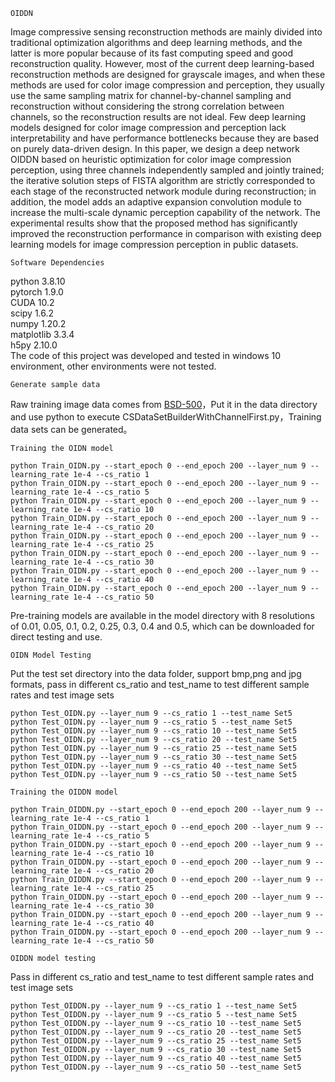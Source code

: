 ```
OIDDN
```
Image compressive sensing reconstruction methods are mainly divided into traditional optimization algorithms and deep learning methods, and the latter is more popular because of its fast computing speed and good reconstruction quality. However, most of the current deep learning-based reconstruction methods are designed for grayscale images, and when these methods are used for color image compression and perception, they usually use the same sampling matrix for channel-by-channel sampling and reconstruction without considering the strong correlation between channels, so the reconstruction results are not ideal. Few deep learning models designed for color image compression and perception lack interpretability and have performance bottlenecks because they are based on purely data-driven design. In this paper, we design a deep network OIDDN based on heuristic optimization for color image compression perception, using three channels independently sampled and jointly trained; the iterative solution steps of FISTA algorithm are strictly corresponded to each stage of the reconstructed network module during reconstruction; in addition, the model adds an adaptive expansion convolution module to increase the multi-scale dynamic perception capability of the network. The experimental results show that the proposed method has significantly improved the reconstruction performance in comparison with existing deep learning models for image compression perception in public datasets.
```
Software Dependencies
```
python 3.8.10<br>
pytorch 1.9.0<br>
CUDA 10.2<br>
scipy 1.6.2<br>
numpy 1.20.2<br>
matplotlib 3.3.4<br>
h5py 2.10.0<br>
The code of this project was developed and tested in windows 10 environment, other environments were not tested.
```
Generate sample data
```
Raw training image data comes from [BSD-500](https://www2.eecs.berkeley.edu/Research/Projects/CS/vision/bsds/)，Put it in the data directory and use python to execute CSDataSetBuilderWithChannelFirst.py，Training data sets can be generated。
```
Training the OIDN model
```
```
python Train_OIDN.py --start_epoch 0 --end_epoch 200 --layer_num 9 --learning_rate 1e-4 --cs_ratio 1
python Train_OIDN.py --start_epoch 0 --end_epoch 200 --layer_num 9 --learning_rate 1e-4 --cs_ratio 5
python Train_OIDN.py --start_epoch 0 --end_epoch 200 --layer_num 9 --learning_rate 1e-4 --cs_ratio 10
python Train_OIDN.py --start_epoch 0 --end_epoch 200 --layer_num 9 --learning_rate 1e-4 --cs_ratio 20
python Train_OIDN.py --start_epoch 0 --end_epoch 200 --layer_num 9 --learning_rate 1e-4 --cs_ratio 25
python Train_OIDN.py --start_epoch 0 --end_epoch 200 --layer_num 9 --learning_rate 1e-4 --cs_ratio 30
python Train_OIDN.py --start_epoch 0 --end_epoch 200 --layer_num 9 --learning_rate 1e-4 --cs_ratio 40
python Train_OIDN.py --start_epoch 0 --end_epoch 200 --layer_num 9 --learning_rate 1e-4 --cs_ratio 50
```
Pre-training models are available in the model directory with 8 resolutions of 0.01, 0.05, 0.1, 0.2, 0.25, 0.3, 0.4 and 0.5, which can be downloaded for direct testing and use.
```
OIDN Model Testing
```
Put the test set directory into the data folder, support bmp,png and jpg formats, pass in different cs_ratio and test_name to test different sample rates and test image sets
```
python Test_OIDN.py --layer_num 9 --cs_ratio 1 --test_name Set5
python Test_OIDN.py --layer_num 9 --cs_ratio 5 --test_name Set5
python Test_OIDN.py --layer_num 9 --cs_ratio 10 --test_name Set5
python Test_OIDN.py --layer_num 9 --cs_ratio 20 --test_name Set5
python Test_OIDN.py --layer_num 9 --cs_ratio 25 --test_name Set5
python Test_OIDN.py --layer_num 9 --cs_ratio 30 --test_name Set5
python Test_OIDN.py --layer_num 9 --cs_ratio 40 --test_name Set5
python Test_OIDN.py --layer_num 9 --cs_ratio 50 --test_name Set5
```
```
Training the OIDDN model
```
```
python Train_OIDDN.py --start_epoch 0 --end_epoch 200 --layer_num 9 --learning_rate 1e-4 --cs_ratio 1
python Train_OIDDN.py --start_epoch 0 --end_epoch 200 --layer_num 9 --learning_rate 1e-4 --cs_ratio 5
python Train_OIDDN.py --start_epoch 0 --end_epoch 200 --layer_num 9 --learning_rate 1e-4 --cs_ratio 10
python Train_OIDDN.py --start_epoch 0 --end_epoch 200 --layer_num 9 --learning_rate 1e-4 --cs_ratio 20
python Train_OIDDN.py --start_epoch 0 --end_epoch 200 --layer_num 9 --learning_rate 1e-4 --cs_ratio 25
python Train_OIDDN.py --start_epoch 0 --end_epoch 200 --layer_num 9 --learning_rate 1e-4 --cs_ratio 30
python Train_OIDDN.py --start_epoch 0 --end_epoch 200 --layer_num 9 --learning_rate 1e-4 --cs_ratio 40
python Train_OIDDN.py --start_epoch 0 --end_epoch 200 --layer_num 9 --learning_rate 1e-4 --cs_ratio 50
```
```
OIDDN model testing
```
Pass in different cs_ratio and test_name to test different sample rates and test image sets
```
python Test_OIDDN.py --layer_num 9 --cs_ratio 1 --test_name Set5
python Test_OIDDN.py --layer_num 9 --cs_ratio 5 --test_name Set5
python Test_OIDDN.py --layer_num 9 --cs_ratio 10 --test_name Set5
python Test_OIDDN.py --layer_num 9 --cs_ratio 20 --test_name Set5
python Test_OIDDN.py --layer_num 9 --cs_ratio 25 --test_name Set5
python Test_OIDDN.py --layer_num 9 --cs_ratio 30 --test_name Set5
python Test_OIDDN.py --layer_num 9 --cs_ratio 40 --test_name Set5
python Test_OIDDN.py --layer_num 9 --cs_ratio 50 --test_name Set5
```